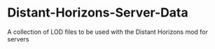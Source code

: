 # Distant-Horizons-Server-Data
A collection of LOD files to be used with the Distant Horizons mod for servers
